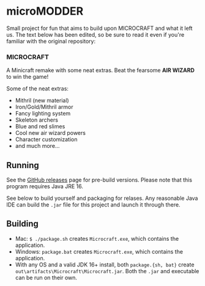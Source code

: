 # microMODDER
Small project for fun that aims to build upon MICROCRAFT and what it left us. The text below has been edited, so be sure to read it even if you're familiar with the original repository:

### MICROCRAFT
A Minicraft remake with some neat extras. Beat the fearsome **AIR WIZARD** to win the game!

<!-- TODO: update screenshot - ![screenshot](screen.png)-->

Some of the neat extras:
- Mithril (new material)
- Iron/Gold/Mithril armor
- Fancy lighting system
- Skeleton archers
- Blue and red slimes
- Cool new air wizard powers
- Character customization
- and much more...

## Running
See the [GitHub releases](https://github.com/jdah/microcraft/releases) page for pre-build versions.
Please note that this program requires Java JRE 16.

See below to build yourself and packaging for relases.
Any reasonable Java IDE can build the `.jar` file for this project and launch it through there.

## Building

- Mac: `$ ./package.sh` creates `Microcraft.exe`, which contains the application.
- Windows: `package.bat` creates `Microcraft.exe`, which contains the application.
- With any OS and a valid JDK 16+ install, both `package.{sh, bat}` create `out\artifacts\Microcraft\Microcraft.jar`. Both the `.jar` and executable can be run on their own.
